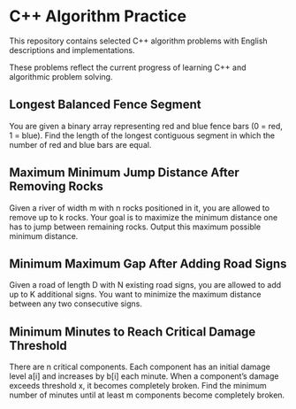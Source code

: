 # C++ Algorithm Practice

This repository contains selected C++ algorithm problems with English descriptions and implementations.

These problems reflect the current progress of learning C++ and algorithmic problem solving.

## Longest Balanced Fence Segment
You are given a binary array representing red and blue fence bars (0 = red, 1 = blue). Find the length of the longest contiguous segment in which the number of red and blue bars are equal.

## Maximum Minimum Jump Distance After Removing Rocks
Given a river of width m with n rocks positioned in it, you are allowed to remove up to k rocks. Your goal is to maximize the minimum distance one has to jump between remaining rocks. Output this maximum possible minimum distance.

## Minimum Maximum Gap After Adding Road Signs
Given a road of length D with N existing road signs, you are allowed to add up to K additional signs. You want to minimize the maximum distance between any two consecutive signs.

## Minimum Minutes to Reach Critical Damage Threshold
There are n critical components. Each component has an initial damage level a[i] and increases by b[i] each minute. When a component’s damage exceeds threshold x, it becomes completely broken. Find the minimum number of minutes until at least m components become completely broken.

